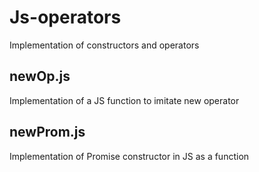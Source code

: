 # Js-operators
Implementation of constructors and operators

## newOp.js 
Implementation of a JS function to imitate new operator

## newProm.js
Implementation of Promise constructor in JS as a function
